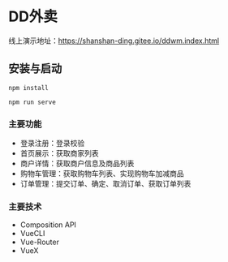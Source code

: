 # DD外卖
线上演示地址：https://shanshan-ding.gitee.io/ddwm.index.html

## 安装与启动
```
npm install
```
```
npm run serve
```

### 主要功能
- 登录注册：登录校验
- 首页展示：获取商家列表
- 商户详情：获取商户信息及商品列表
- 购物车管理：获取购物车列表、实现购物车加减商品
- 订单管理：提交订单、确定、取消订单、获取订单列表

### 主要技术
- Composition API
- VueCLI
- Vue-Router
- VueX
